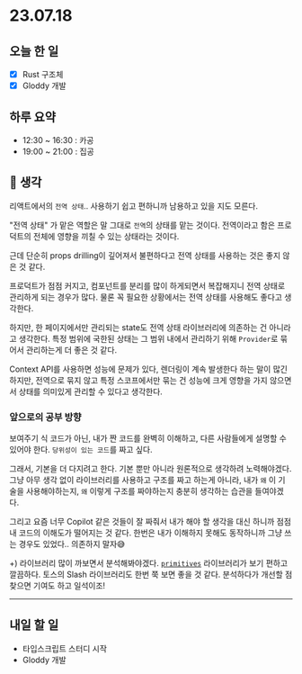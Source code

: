# 23.07.18

## 오늘 한 일

- [x] Rust 구조체
- [x] Gloddy 개발

## 하루 요약

- 12:30 ~ 16:30 : 카공
- 19:00 ~ 21:00 : 집공

## 🤔 생각

리액트에서의 `전역 상태`.. 사용하기 쉽고 편하니까 남용하고 있을 지도 모른다.

"전역 상태" 가 맡은 역할은 말 그대로 `전역`의 상태를 맡는 것이다. 전역이라고 함은 프로덕트의 전체에 영향을 끼칠 수 있는 상태라는 것이다.

근데 단순히 props drilling이 깊어져서 불편하다고 전역 상태를 사용하는 것은 좋지 않은 것 같다.

프로덕트가 점점 커지고, 컴포넌트를 분리를 많이 하게되면서 복잡해지니 전역 상태로 관리하게 되는 경우가 많다. 물론 꼭 필요한 상황에서는 전역 상태를 사용해도 좋다고 생각한다.

하지만, 한 페이지에서만 관리되는 state도 전역 상태 라이브러리에 의존하는 건 아니라고 생각한다. 특정 범위에 국한된 상태는 그 범위 내에서 관리하기 위해 `Provider`로 묶어서 관리하는게 더 좋은 것 같다.

Context API를 사용하면 성능에 문제가 있다, 렌더링이 계속 발생한다 하는 말이 많긴 하지만, 전역으로 묶지 않고 특정 스코프에서만 묶는 건 성능에 크게 영향을 가지 않으면서 상태를 의미있게 관리할 수 있다고 생각한다.

### 앞으로의 공부 방향

보여주기 식 코드가 아닌, 내가 짠 코드를 완벽히 이해하고, 다른 사람들에게 설명할 수 있어야 한다. `당위성이 있는 코드`를 짜고 싶다.

그래서, 기본을 더 다지려고 한다. 기본 뿐만 아니라 원론적으로 생각하려 노력해야겠다. 그냥 아무 생각 없이 라이브러리를 사용하고 구조를 짜고 하는게 아니라, 내가 `왜` 이 기술을 사용해야하는지, `왜` 이렇게 구조를 짜야하는지 충분히 생각하는 습관을 들여야겠다.

그리고 요즘 너무 Copilot 같은 것들이 잘 짜줘서 내가 해야 할 생각을 대신 하니까 점점 내 코드의 이해도가 떨어지는 것 같다. 한번은 내가 이해하지 못해도 동작하니까 그냥 쓰는 경우도 있었다.. 의존하지 말자😅

+) 라이브러리 많이 까보면서 분석해봐야겠다. [`primitives`](https://github.com/radix-ui/primitives) 라이브러리가 보기 편하고 깔끔하다. 토스의 Slash 라이브러리도 한번 쭉 보면 좋을 것 같다. 분석하다가 개선할 점 찾으면 기여도 하고 일석이조!

---

## 내일 할 일

- 타입스크립트 스터디 시작
- Gloddy 개발
